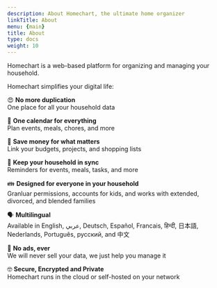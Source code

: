 ```yaml
---
description: About Homechart, the ultimate home organizer
linkTitle: About
menu: {main}
title: About
type: docs
weight: 10
---
```


Homechart is a web-based platform for organizing and managing your household.

Homechart simplifies your digital life:

😍 **No more duplication**\
One place for all your household data

📅 **One calendar for everything**\
Plan events, meals, chores, and more

🔗 **Save money for what matters**\
Link your budgets, projects, and shopping lists

📣 **Keep your household in sync**\
Reminders for events, meals, tasks, and more

👪 **Designed for everyone in your household**\
Granluar permissions, accounts for kids, and works with extended, divorced, and blended families

🗣️ **Multilingual**\
Available in English, عربي, Deutsch, Español, Francais, हिन्दी, 日本語, Nederlands, Português, русский, and 中文

🙌 **No ads, ever**\
We will never sell your data, we just help you manage it

🤓 **Secure, Encrypted and Private**\
Homechart runs in the cloud or self-hosted on your network
